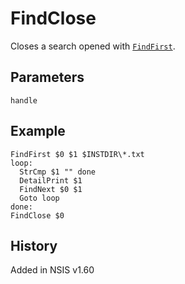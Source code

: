 # FindClose

Closes a search opened with [`FindFirst`][1].

## Parameters

    handle

## Example

    FindFirst $0 $1 $INSTDIR\*.txt
    loop:
      StrCmp $1 "" done
      DetailPrint $1
      FindNext $0 $1
      Goto loop
    done:
    FindClose $0

## History

Added in NSIS v1.60

[1]: FindFirst.md